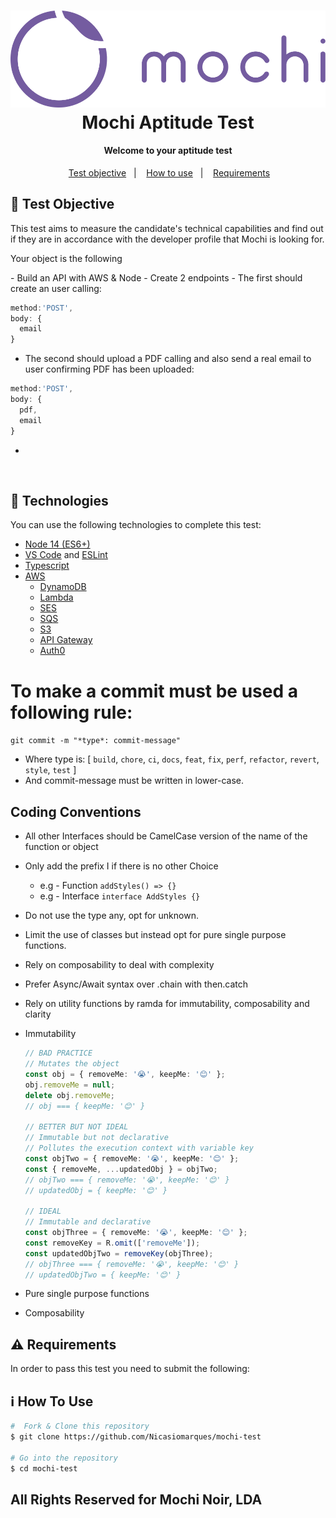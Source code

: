 <h1 align="center">
    <img alt="logo Mochi" src="logo-purplehorizontal.png" />
    <br>
    Mochi Aptitude Test
    <br>
</h1>

<h4 align="center">
Welcome to your aptitude test
</h4>
<p align="center">
&nbsp;&nbsp;
  <a href="#test-objective">Test objective</a>&nbsp;&nbsp;&nbsp;|&nbsp;&nbsp;&nbsp;
  <a href="#how-to-use">How to use</a>&nbsp;&nbsp;&nbsp;|&nbsp;&nbsp;&nbsp;
  <a href="#reqirements">Requirements</a>&nbsp;&nbsp;
</p>

## :wrench: Test Objective

<p>
This test aims to measure the candidate's technical capabilities and find out if they are in accordance with the developer profile that Mochi is looking for.

Your object is the following
</p>
- Build an API with AWS & Node
- Create 2 endpoints
  - The first should create an user calling:

  ```js
  method:'POST',
  body: {
    email
  }
  ```
  - The second should upload a PDF calling and also send a real email to user confirming PDF has been uploaded:

  ```js
  method:'POST',
  body: {
    pdf,
    email
  }
  ```
  -
<br>

## :rocket: Technologies

You can use the following technologies to complete this test:

- [Node 14 (ES6+)](https://nodejs.org/en/)
- [VS Code][vc] and [ESLint][vceslint]
- [Typescript](https://www.typescriptlang.org/)
- [AWS](https://aws.amazon.com/)
  - [DynamoDB](https://aws.amazon.com/dynamodb/?nc2=type_a)
  - [Lambda](https://aws.amazon.com/lambda/?nc2=type_a)
  - [SES](https://aws.amazon.com/ses/)
  - [SQS](https://aws.amazon.com/sqs/)
  - [S3](https://aws.amazon.com/s3/)
  - [API Gateway](https://aws.amazon.com/api-gateway/)
  - [Auth0](https://auth0.com/partners/amazon-web-services)
  

# To make a commit must be used a following rule:

`git commit -m "*type*: commit-message"`

- Where type is: [ `build`, `chore`, `ci`, `docs`, `feat`, `fix`, `perf`, `refactor`, `revert`, `style`, `test` ]
- And commit-message must be written in lower-case.

## Coding Conventions

- All other Interfaces should be CamelCase version of the name of the function or object
- Only add the prefix I if there is no other Choice
  - e.g - Function `addStyles() => {}`
  - e.g - Interface `interface AddStyles {}`
- Do not use the type any, opt for unknown.
- Limit the use of classes but instead opt for pure single purpose functions.
- Rely on composability to deal with complexity
- Prefer Async/Await syntax over .chain with then.catch
- Rely on utility functions by ramda for immutability, composability and clarity
- Immutability

  ```ts
  // BAD PRACTICE
  // Mutates the object
  const obj = { removeMe: '😭', keepMe: '😊' };
  obj.removeMe = null;
  delete obj.removeMe;
  // obj === { keepMe: '😊' }

  // BETTER BUT NOT IDEAL
  // Immutable but not declarative
  // Pollutes the execution context with variable key
  const objTwo = { removeMe: '😭', keepMe: '😊' };
  const { removeMe, ...updatedObj } = objTwo;
  // objTwo === { removeMe: '😭', keepMe: '😊' }
  // updatedObj = { keepMe: '😊' }

  // IDEAL
  // Immutable and declarative
  const objThree = { removeMe: '😭', keepMe: '😊' };
  const removeKey = R.omit(['removeMe']);
  const updatedObjTwo = removeKey(objThree);
  // objThree === { removeMe: '😭', keepMe: '😊' }
  // updatedObjTwo = { keepMe: '😊' }
  ```

- Pure single purpose functions
- Composability

## :warning: Requirements 

In order to pass this test you need to submit the following:

## :information_source: How To Use

```bash
#  Fork & Clone this repository
$ git clone https://github.com/Nicasiomarques/mochi-test

# Go into the repository
$ cd mochi-test

```

## All Rights Reserved for Mochi Noir, LDA

[nodejs]: https://nodejs.org/
[vc]: https://code.visualstudio.com/
[vceditconfig]: https://marketplace.visualstudio.com/items?itemName=EditorConfig.EditorConfig
[vceslint]: https://marketplace.visualstudio.com/items?itemName=dbaeumer.vscode-eslint
